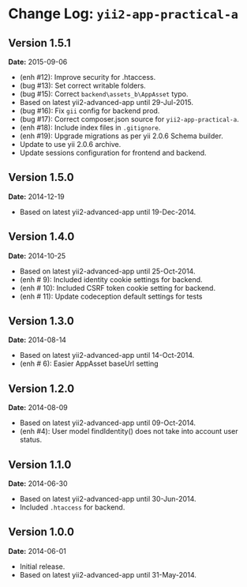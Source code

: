 Change Log: `yii2-app-practical-a`
==================================

## Version 1.5.1

**Date:** 2015-09-06

- (enh #12): Improve security for .htaccess.
- (bug #13): Set correct writable folders.
- (bug #15): Correct `backend\assets_b\AppAsset` typo.
- Based on latest yii2-advanced-app until 29-Jul-2015.
- (bug #16): Fix `gii` config for backend prod.
- (bug #17): Correct composer.json source for `yii2-app-practical-a`.
- (enh #18): Include index files in `.gitignore`.
- (enh #19): Upgrade migrations as per yii 2.0.6 Schema builder.
- Update to use yii 2.0.6 archive.
- Update sessions configuration for frontend and backend.

## Version 1.5.0

**Date:** 2014-12-19

- Based on latest yii2-advanced-app until 19-Dec-2014.

## Version 1.4.0

**Date:** 2014-10-25

- Based on latest yii2-advanced-app until 25-Oct-2014.
- (enh # 9): Included identity cookie settings for backend.
- (enh # 10): Included CSRF token cookie setting for backend.
- (enh # 11): Update codeception default settings for tests


## Version 1.3.0

**Date:** 2014-08-14

- Based on latest yii2-advanced-app until 14-Oct-2014.
- (enh # 6): Easier AppAsset baseUrl setting

## Version 1.2.0

**Date:** 2014-08-09

- Based on latest yii2-advanced-app until 09-Oct-2014.
- (enh #4): User model findIdentity() does not take into account user status.

## Version 1.1.0

**Date:** 2014-06-30

- Based on latest yii2-advanced-app until 30-Jun-2014.
- Included `.htaccess` for backend.


## Version 1.0.0

**Date:** 2014-06-01

- Initial release. 
- Based on latest yii2-advanced-app until 31-May-2014.

